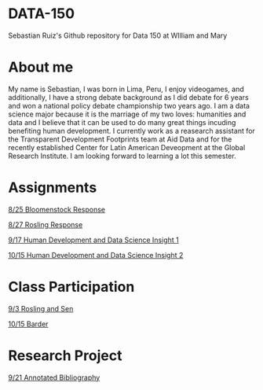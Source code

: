 # DATA-150
Sebastian Ruiz's Github repository for Data 150 at WIlliam and Mary

# About me
My name is Sebastian, I was born in Lima, Peru, I enjoy videogames, and additionally, I have a strong debate background as I did debate for 6 years and won a national policy debate championship two years ago. I am a data science major because it is the marriage of my two loves: humanities and data and I believe that it can be used to do many great things incuding benefiting human development. I currently work as a reasearch assistant for the Transparent Development Footprints team at Aid Data and for the recently established Center for Latin American Deveopment at the Global Research Institute. I am looking forward to learning a lot this semester.

# Assignments

[8/25 Bloomenstock Response](8-25_Bloomenstock_Response.md)

[8/27 Rosling Response](8-27_Rosling_Response.md)

[9/17 Human Development and Data Science Insight 1](9-17_HD_and_DS_Insight.md)

[10/15 Human Development and Data Science Insight 2](data_insight_2.md)

# Class Participation

[9/3 Rosling and Sen](9-3_Rosling_and_Sen.md)

[10/15 Barder](Barder.md)

# Research Project
[9/21 Annotated Bibliography](An.md)


